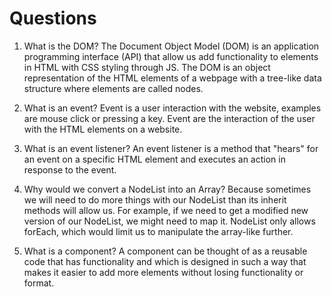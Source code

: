 # Questions

1. What is the DOM?
The Document Object Model (DOM) is an application programming interface (API) that allow us add functionality to elements in HTML with CSS  styling through JS. The DOM is an object representation of the HTML elements of a webpage with a tree-like data structure where elements are called nodes.

2. What is an event?
Event is a user interaction with the website, examples are mouse click or pressing a key. Event are the interaction of the user with the HTML elements on a website.

3. What is an event listener?
An event listener is a method that "hears" for an event on a specific HTML element and executes an action in response to the event.

4. Why would we convert a NodeList into an Array?
Because sometimes we will need to do more things with our NodeList than its inherit methods will allow us. For example, if we need to get a modified new version of our NodeList, we might need to map it. NodeList only allows forEach, which would limit us to manipulate the array-like further.

5. What is a component? 
A component can be thought of as a reusable code that has functionality and which is designed in such a way that makes it easier to add more elements without losing functionality or format.
